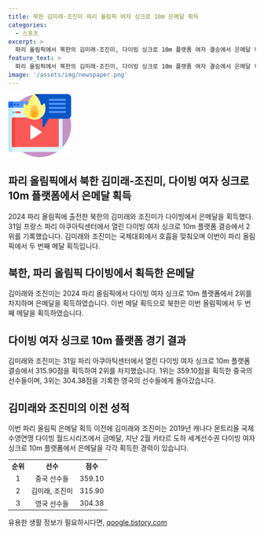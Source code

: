 ```yaml
---
title: 북한 김미래·조진미 파리 올림픽 여자 싱크로 10m 은메달 획득
categories:
  - 스포츠
excerpt: >
  파리 올림픽에서 북한의 김미래-조진미, 다이빙 싱크로 10m 플랫폼 여자 결승에서 은메달 획득! 이번 메달은 북한의 다이빙 종목에서의 첫 메달이자 이번 올림픽에서의 두 번째 메달이다. 김미래와 조진미는 지난 2019년부터 국제대회에서 뛰어난 성적을 낸 바 있으며, 이번 올림픽에서도 주목 받고 있다. 북한의 최근 올림픽 성적에 대한 기대감이 크게 높아지고 있는 가운데, 더 많은 정보를 확인하고 싶다면 더팩트의 뉴스 홈페이지를 방문해보자!
feature_text: >
  파리 올림픽에서 북한의 김미래-조진미, 다이빙 싱크로 10m 플랫폼 여자 결승에서 은메달 획득! 이번 메달은 북한의 다이빙 종목에서의 첫 메달이자 이번 올림픽에서의 두 번째 메달이다. 김미래와 조진미는 지난 2019년부터 국제대회에서 뛰어난 성적을 낸 바 있으며, 이번 올림픽에서도 주목 받고 있다. 북한의 최근 올림픽 성적에 대한 기대감이 크게 높아지고 있는 가운데, 더 많은 정보를 확인하고 싶다면 더팩트의 뉴스 홈페이지를 방문해보자!
image: '/assets/img/newspaper.png'
---
```


<p><img src="/assets/img/news.png" alt="rentncar 속보" /></p>

<h2>파리 올림픽에서 북한 김미래-조진미, 다이빙 여자 싱크로 10m 플랫폼에서 은메달 획득</h2>

<p data-ke-size="size16">2024 파리 올림픽에 출전한 북한의 김미래와 조진미가 다이빙에서 은메달을 획득했다. 31일 프랑스 파리 아쿠아틱센터에서 열린 다이빙 여자 싱크로 10m 플랫폼 결승에서 2위를 기록했습니다. 김미래와 조진미는 국제대회에서 호흡을 맞춰오며 이번이 파리 올림픽에서 두 번째 메달 획득입니다.</p>

<h2 data-ke-size="size26">북한, 파리 올림픽 다이빙에서 획득한 은메달</h2>

<p data-ke-size="size16">김미래와 조진미는 2024 파리 올림픽에서 다이빙 여자 싱크로 10m 플랫폼에서 2위를 차지하며 은메달을 획득하였습니다. 이번 메달 획득으로 북한은 이번 올림픽에서 두 번째 메달을 획득하였습니다. </p>

<h2 data-ke-size="size26">다이빙 여자 싱크로 10m 플랫폼 경기 결과</h2>

<p data-ke-size="size16">김미래와 조진미는 31일 파리 아쿠아틱센터에서 열린 다이빙 여자 싱크로 10m 플랫폼 결승에서 315.90점을 획득하여 2위를 차지했습니다. 1위는 359.10점을 획득한 중국의 선수들이며, 3위는 304.38점을 기록한 영국의 선수들에게 돌아갔습니다. </p>

<h2 data-ke-size="size26">김미래와 조진미의 이전 성적</h2>

<p data-ke-size="size16">이번 파리 올림픽 은메달 획득 이전에 김미래와 조진미는 2019년 캐나다 몬트리올 국제수영연맹 다이빙 월드시리즈에서 금메달, 지난 2월 카타르 도하 세계선수권 다이빙 여자 싱크로 10m 플랫폼에서 은메달을 각각 획득한 경력이 있습니다.</p>

<table>
  <tr>
    <td style="text-align: center; height: 17px;"><b>순위</b></td>
    <td style="text-align: center; height: 17px;"><b>선수</b></td>
    <td style="text-align: center; height: 17px;"><b>점수</b></td>
  </tr>
  <tr>
    <td style="text-align: center; height: 17px;">1</td>
    <td style="text-align: center; height: 17px;">중국 선수들</td>
    <td style="text-align: center; height: 17px;">359.10</td>
  </tr>
  <tr>
    <td style="text-align: center; height: 17px;">2</td>
    <td style="text-align: center; height: 17px;">김미래, 조진미</td>
    <td style="text-align: center; height: 17px;">315.90</td>
  </tr>
  <tr>
    <td style="text-align: center; height: 17px;">3</td>
    <td style="text-align: center; height: 17px;">영국 선수들</td>
    <td style="text-align: center; height: 17px;">304.38</td>
  </tr>
</table>
유용한 생활 정보가 필요하시다면, <a href="https://qoogle.tistory.com" rel="dofollow">qoogle.tistory.com</a>


